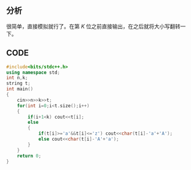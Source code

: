 ## 分析
很简单，直接模拟就行了。在第 $K$ 位之前直接输出，在之后就将大小写翻转一下。

## CODE
```cpp
#include<bits/stdc++.h>
using namespace std;
int n,k;
string t;
int main()
{
    cin>>n>>k>>t;
    for(int i=0;i<t.size();i++)
    {
		if(i+1<k) cout<<t[i];
		else
		{
			if(t[i]>='a'&&t[i]<='z') cout<<char(t[i]-'a'+'A');
			else cout<<char(t[i]-'A'+'a');
		}
	}
	return 0;
}
```
